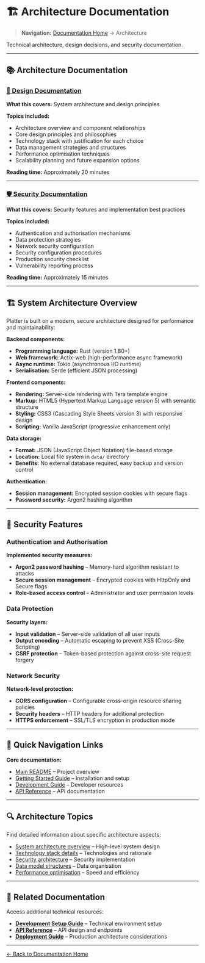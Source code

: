 # 🏗️ Architecture Documentation

> **Navigation:** [Documentation Home](../README.md) → Architecture

Technical architecture, design decisions, and security documentation.

---

## 📚 Architecture Documentation

### [📐 Design Documentation](design.md)

**What this covers:** System architecture and design principles

**Topics included:**
- Architecture overview and component relationships
- Core design principles and philosophies
- Technology stack with justification for each choice
- Data management strategies and structures
- Performance optimisation techniques
- Scalability planning and future expansion options

**Reading time:** Approximately 20 minutes

---

### [🛡️ Security Documentation](security.md)

**What this covers:** Security features and implementation best practices

**Topics included:**
- Authentication and authorisation mechanisms
- Data protection strategies
- Network security configuration
- Security configuration procedures
- Production security checklist
- Vulnerability reporting process

**Reading time:** Approximately 15 minutes

---

## 🏗️ System Architecture Overview

Platter is built on a modern, secure architecture designed for performance and maintainability:

**Backend components:**
- **Programming language:** Rust (version 1.80+)
- **Web framework:** Actix-web (high-performance async framework)
- **Async runtime:** Tokio (asynchronous I/O runtime)
- **Serialisation:** Serde (efficient JSON processing)

**Frontend components:**
- **Rendering:** Server-side rendering with Tera template engine
- **Markup:** HTML5 (Hypertext Markup Language version 5) with semantic structure
- **Styling:** CSS3 (Cascading Style Sheets version 3) with responsive design
- **Scripting:** Vanilla JavaScript (progressive enhancement only)

**Data storage:**
- **Format:** JSON (JavaScript Object Notation) file-based storage
- **Location:** Local file system in `data/` directory
- **Benefits:** No external database required, easy backup and version control

**Authentication:**
- **Session management:** Encrypted session cookies with secure flags
- **Password security:** Argon2 hashing algorithm

---

## 🔐 Security Features

### Authentication and Authorisation

**Implemented security measures:**
- **Argon2 password hashing** – Memory-hard algorithm resistant to attacks
- **Secure session management** – Encrypted cookies with HttpOnly and Secure flags
- **Role-based access control** – Administrator and user permission levels

### Data Protection

**Security layers:**
- **Input validation** – Server-side validation of all user inputs
- **Output encoding** – Automatic escaping to prevent XSS (Cross-Site Scripting)
- **CSRF protection** – Token-based protection against cross-site request forgery

### Network Security

**Network-level protection:**
- **CORS configuration** – Configurable cross-origin resource sharing policies
- **Security headers** – HTTP headers for additional protection
- **HTTPS enforcement** – SSL/TLS encryption in production mode

---

## 🎯 Quick Navigation Links

**Core documentation:**
- [Main README](../../README.md) – Project overview
- [Getting Started Guide](../guides/getting-started.md) – Installation and setup
- [Development Guide](../development/README.md) – Developer resources
- [API Reference](../api/reference.md) – API documentation

---

## 🔍 Architecture Topics

Find detailed information about specific architecture aspects:

- [System architecture overview](design.md#architecture-overview) – High-level system design
- [Technology stack details](design.md#technology-stack) – Technologies and rationale
- [Security architecture](security.md#security-features) – Security implementation
- [Data model structures](design.md#data-management) – Data organisation
- [Performance optimisation](design.md#performance-considerations) – Speed and efficiency

---

## 📖 Related Documentation

Access additional technical resources:

- **[Development Setup Guide](../development/setup.md)** – Technical environment setup
- **[API Reference](../api/reference.md)** – API design and endpoints
- **[Deployment Guide](../deployment/README.md)** – Production architecture considerations

---

[← Back to Documentation Home](../README.md)